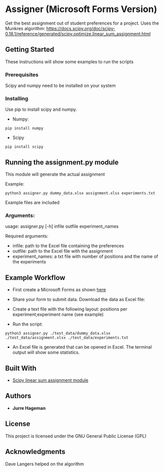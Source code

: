 # Assigner (Microsoft Forms Version)

Get the best assignment out of student preferences for a project.
Uses the Munkres algorithm:
https://docs.scipy.org/doc/scipy-0.18.1/reference/generated/scipy.optimize.linear_sum_assignment.html

## Getting Started

These instructions will show some examples to run the scripts

### Prerequisites

Scipy and numpy need to be installed on your system


### Installing

Use pip to install scipy and numpy.
- Numpy:

```
pip install numpy
```

- Scipy

```
pip install scipy
```

## Running the assignment.py module

This module will generate the actual assignment

Example:
```
python3 assigner.py dummy_data.xlsx assignment.xlsx experiments.txt
```

Example files are included

### Arguments:
usage: assigner.py [-h] infile outfile experiment_names

Required arguments:
- infile: path to the Excel file containing the preferences
- outfile: path to the Excel file with the assignment
- experiment_names: a txt file with number of positions and the name of the experiments


## Example Workflow

- First create a Microsoft Forms as shown [here](https://forms.office.com/Pages/ResponsePage.aspx?id=FJCzo9x6-kihFDfCQ029aUl4zQoSS2FNpqWJwSaQQQpUNjFaOTlES05IUU9CRkdMOEcxNjI4MlJEWS4u)

- Share your form to submit data. Download the data as Excel file:

- Create a text file with the following layout: positions per experiment;experiment name (see example)


- Run the script:
```
python3 assigner.py ./test_data/dummy_data.xlsx ./test_data/assignment.xlsx ./test_data/experiments.txt
```

- An Excel file is generated that can be opened in Excel. The terminal output will show some statistics.


## Built With

* [Scipy linear sum assignment module](https://docs.scipy.org/doc/scipy-0.18.1/reference/generated/scipy.optimize.linear_sum_assignment.html)


## Authors

* **Jurre Hageman** 

## License

This project is licensed under the GNU General Public License (GPL)

## Acknowledgments

Dave Langers helped on the algorithm